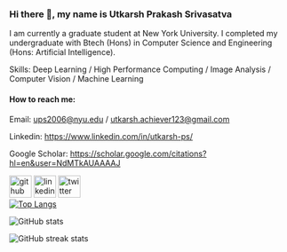 ### Hi there 👋, my name is Utkarsh Prakash Srivasatva

I am currently a graduate student at New York University. I completed my undergraduate with Btech (Hons) in Computer Science and Engineering (Hons: Artificial Intelligence).


Skills: Deep Learning / High Performance Computing / Image Analysis / Computer Vision / Machine Learning 

#### How to reach me:

Email: ups2006@nyu.edu / utkarsh.achiever123@gmail.com

Linkedin: https://www.linkedin.com/in/utkarsh-ps/

Google Scholar: https://scholar.google.com/citations?hl=en&user=NdMTkAUAAAAJ


[<img src='https://cdn.jsdelivr.net/npm/simple-icons@3.0.1/icons/github.svg' alt='github' height='40'>](https://github.com/utkarsh231)  [<img src='https://cdn.jsdelivr.net/npm/simple-icons@3.0.1/icons/linkedin.svg' alt='linkedin' height='40'>](https://www.linkedin.com/in/https://www.linkedin.com/in/utkarsh-ps//)  [<img src='https://cdn.jsdelivr.net/npm/simple-icons@3.0.1/icons/twitter.svg' alt='twitter' height='40'>](https://twitter.com/https://twitter.com/Utkarsh_ps)  
[![Top Langs](https://github-readme-stats.vercel.app/api/top-langs/?username=utkarsh231)](https://github.com/anuraghazra/github-readme-stats)

![GitHub stats](https://github-readme-stats.vercel.app/api?username=utkarsh231&show_icons=true&count_private=true)  

![GitHub streak stats](https://github-readme-streak-stats.herokuapp.com/?user=utkarsh231)  


